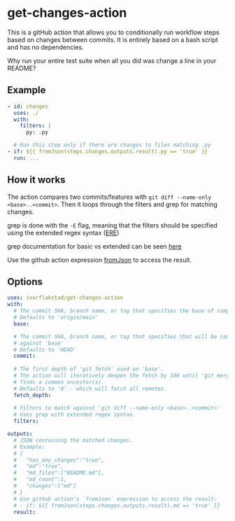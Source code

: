 # get-changes-action

This is a gitHub action that allows you to conditionally run
workflow steps based on changes between commits.
It is entirely based on a bash script and has no dependencies.

Why run your entire test suite when all you did was change a line in your README?

## Example

```yaml
- id: changes
  uses: ./
  with:
    filters: |
      py: .py

  # Run this step only if there are changes to files matching .py
- if: ${{ fromJson(steps.changes.outputs.result).py == 'true' }}
  run: ...
```

## How it works

The action compares two commits/features with `git diff --name-only <base>..<commit>`.
Then it loops through the filters and grep for matching changes.

grep is done with the `-E` flag, meaning that the filters should be specified using
the extended regex syntax
([ERE](https://en.wikibooks.org/wiki/Regular_Expressions/POSIX-Extended_Regular_Expressions))

grep documentation for basic vs extended can be seen
[here](https://www.gnu.org/software/grep/manual/html_node/Basic-vs-Extended.html)

Use the github action expression
[fromJson](https://docs.github.com/en/actions/learn-github-actions/expressions#fromjson)
to access the result.

## Options

```yaml
uses: ivarflakstad/get-changes-action
with:
  # The commit SHA, branch name, or tag that specifies the base of comparison
  # Defaults to 'origin/main'
  base:

  # The commit SHA, branch name, or tag that specifies that will be compared
  # against 'base'
  # Defaults to 'HEAD'
  commit:
    
  # The first depth of 'git fetch' used on 'base'.
  # The action will iteratively deepen the fetch by 100 until 'git merge-base' 
  # finds a common ancestor(s).
  # Defaults to '0' - which will fetch all remotes.
  fetch_depth:
  
  # Filters to match against 'git diff --name-only <base>..<commit>'
  # Uses grep with extended regex syntax.
  filters:

outputs:
  # JSON containing the matched changes.
  # Example:
  # {
  #   "has_any_changes":"true",
  #   "md":"true",
  #   "md_files":["README.md"],
  #   "md_count":1,
  #   "changes":["md"]
  # }
  # Use github action's `fromJson` expression to access the result:
  # - if: ${{ fromJson(steps.changes.outputs.result).md == 'true' }}
  result:
```
